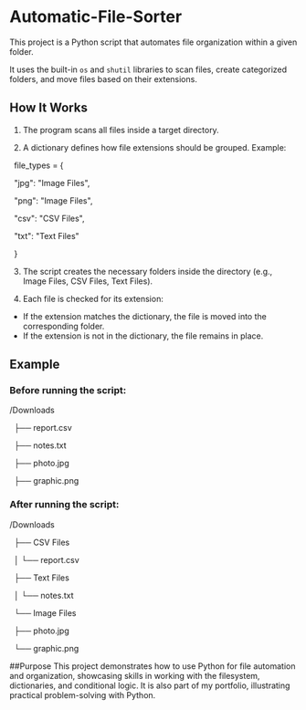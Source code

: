 # Automatic-File-Sorter

This project is a Python script that automates file organization within a given folder.  

It uses the built-in `os` and `shutil` libraries to scan files, create categorized folders, and move files based on their extensions.



## How It Works

1. The program scans all files inside a target directory.  

2. A dictionary defines how file extensions should be grouped. Example:

&nbsp;  file\_types = {

&nbsp;      "jpg": "Image Files",

&nbsp;      "png": "Image Files",

&nbsp;      "csv": "CSV Files",

&nbsp;      "txt": "Text Files"

&nbsp;  }



3. The script creates the necessary folders inside the directory (e.g., Image Files, CSV Files, Text Files).

4. Each file is checked for its extension:
- If the extension matches the dictionary, the file is moved into the corresponding folder.
- If the extension is not in the dictionary, the file remains in place.



## Example
### Before running the script:

/Downloads

&nbsp;  ├── report.csv

&nbsp;  ├── notes.txt

&nbsp;  ├── photo.jpg

&nbsp;  ├── graphic.png

### After running the script:

/Downloads

&nbsp;  ├── CSV Files

&nbsp;  │    └── report.csv

&nbsp;  ├── Text Files

&nbsp;  │    └── notes.txt

&nbsp;  └── Image Files

&nbsp;       ├── photo.jpg

&nbsp;       └── graphic.png


##Purpose
This project demonstrates how to use Python for file automation and organization, showcasing skills in working with the filesystem, dictionaries, and conditional logic.
It is also part of my portfolio, illustrating practical problem-solving with Python.
